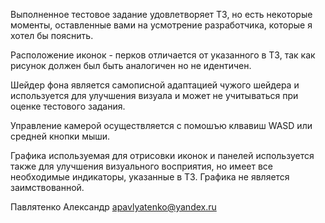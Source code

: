 Выполненное тестовое задание удовлетворяет ТЗ, но есть некоторые моменты, оставленные вами на усмотрение разработчика, которые я хотел бы пояснить.

Расположение иконок - перков отличается от указанного в ТЗ, так как рисунок должен был быть аналогичен но не идентичен.

Шейдер фона является самописной адаптацией чужого шейдера и используется для улучшения визуала и может не учитываться при оценке тестового задания.

Управление камерой осуществляется с помошъю клвавиш WASD или средней кнопки мыши.

Графика используемая для отрисовки иконок и панелей используется также для улучшения визуального восприятия, но имеет все необходимые индикаторы, указанные в ТЗ. 
Графика не является заимствованной.

Павлятенко Александр apavlyatenko@yandex.ru
